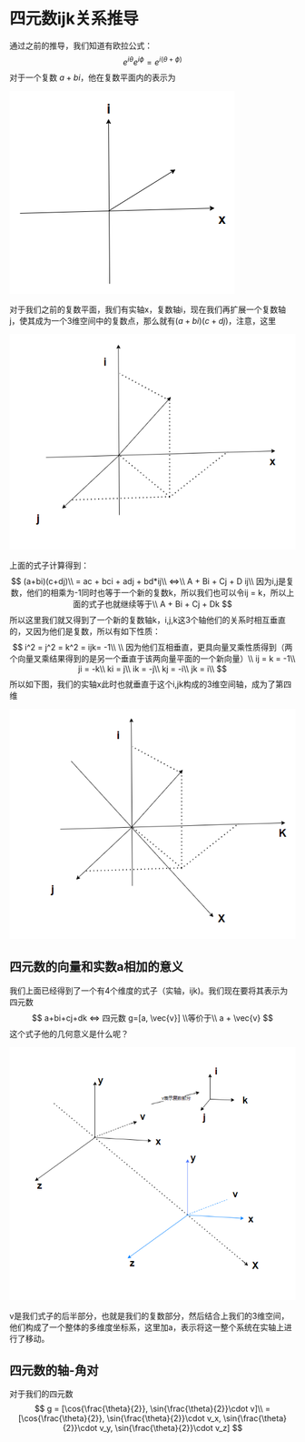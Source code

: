 # 四元数ijk关系推导

通过之前的推导，我们知道有欧拉公式：
$$
e^{i\theta} e^{i\phi} = e^{i(\theta+\phi)}
$$
对于一个复数 $a+bi$，他在复数平面内的表示为

![image-20240219155858208](.\image-20240219155858208.png)

对于我们之前的复数平面，我们有实轴x，复数轴i，现在我们再扩展一个复数轴j，使其成为一个3维空间中的复数点，那么就有$(a+bi)(c+dj)$，注意，这里

![image-20240219160520540](.\image-20240219160520540.png)

上面的式子计算得到：
$$
(a+bi)(c+dj)\\
= ac + bci + adj + bd*ij\\
<=>\\
A + Bi + Cj + D ij\\
因为i,j是复数，他们的相乘为-1同时也等于一个新的复数k，所以我们也可以令ij = k，所以上面的式子也就继续等于\\
A + Bi + Cj + Dk
$$
所以这里我们就又得到了一个新的复数轴k，i,j,k这3个轴他们的关系时相互垂直的，又因为他们是复数，所以有如下性质：
$$
i^2 = j^2 = k^2  = ijk= -1\\
\\ 因为他们互相垂直，更具向量叉乘性质得到（两个向量叉乘结果得到的是另一个垂直于该两向量平面的一个新向量）\\
ij = k = -1\\
ji = -k\\
ki = j\\
ik = -j\\
kj = -i\\
jk = i\\
$$
所以如下图，我们的实轴x此时也就垂直于这个i,jk构成的3维空间轴，成为了第四维

![image-20240219161913825](.\image-20240219161913825.png)



## 四元数的向量和实数a相加的意义

我们上面已经得到了一个有4个维度的式子（实轴，ijk)。我们现在要将其表示为四元数
$$
a+bi+cj+dk <=> 四元数 g=[a, \vec{v}]
\\等价于\\
a + \vec{v}
$$
这个式子他的几何意义是什么呢？

![image-20240219164913417](.\image-20240219164913417.png)

v是我们式子的后半部分，也就是我们的复数部分，然后结合上我们的3维空间，他们构成了一个整体的多维度坐标系，这里加a，表示将这一整个系统在实轴上进行了移动。



## 四元数的轴-角对

对于我们的四元数
$$
g = [\cos{\frac{\theta}{2}}, \sin{\frac{\theta}{2}}\cdot v]\\
= [\cos{\frac{\theta}{2}}, \sin{\frac{\theta}{2}}\cdot v_x, \sin{\frac{\theta}{2}}\cdot v_y, \sin{\frac{\theta}{2}}\cdot v_z]
$$
